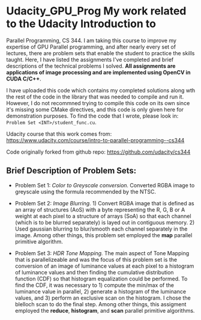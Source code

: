 # Udacity_GPU_Prog My work related to the Udacity Introduction to
Parallel Programming, CS 344. I am taking this course to improve my expertise of GPU
Parallel programming, and after nearly every set of lectures, there
are problem sets that enable the student to practice the skills
taught. Here, I have listed the assignments I've completed and brief
descriptions of the technical problems I solved. **All assignments are
applications of image processing and are implemented using OpenCV in
CUDA C/C++**.

I have uploaded this code which contains my completed solutions along
wth the rest of the code in the library that was needed to compile and
run it. However, I do not recommned trying to compile this code on its
own since it's missing some CMake directives, and this code is only
given here for demonstration purposes. To find the code that I wrote,
please look in: `Problem Set <INT>/student_func.cu`.

Udacity course that this work comes from: https://www.udacity.com/course/intro-to-parallel-programming--cs344

Code originally forked from github repo: https://github.com/udacity/cs344

## Brief Description of Problem Sets:
* Problem Set 1: *Color to Greyscale conversion.* Converted RGBA image to greyscale using the formula recommended by the NTSC.

* Problem Set 2: *Image Blurring.* 1) Convert RGBA image that is defined as an array of structures (AoS) with a byte representing the R, G, B or A weight at each pixel to a structure of arrays (SoA) so that each channel (which is to be blurred separately) is layed out in contiguous memory. 2) Used gaussian blurring to blur/smooth each channel separately in the image. Among other things, this problem set employed the **map** parallel primitive algorithm.

* Problem Set 3: *HDR Tone Mapping.* The main aspect of Tone Mapping that is parallelizeable and was the focus of this problem set is the conversion of an image of luminance values at each pixel to a histogram of luminance values and then finding the cumulative distribution function (CDF) so that histogram equalization could be performed. To find the CDF, it was necessary to 1) compute the min/max of the luminance value in parallel, 2) generate a histogram of the luminance values, and 3) perform an exclusive scan on the histogram. I chose the blelloch scan to do the final step. Among other things, this assigment employed the **reduce**, **histogram**, and **scan** parallel primitive algorithms.
